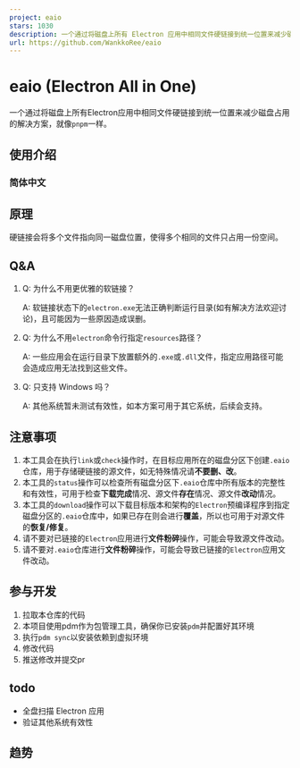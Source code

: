 ```yaml
---
project: eaio
stars: 1030
description: 一个通过将磁盘上所有 Electron 应用中相同文件硬链接到统一位置来减少磁盘占用的解决方案，就像 pnpm 一样。
url: https://github.com/WankkoRee/eaio
---
```


eaio (Electron All in One)
==========================

一个通过将磁盘上所有Electron应用中相同文件硬链接到统一位置来减少磁盘占用的解决方案，就像`pnpm`一样。

使用介绍
----

### 简体中文

原理
--

硬链接会将多个文件指向同一磁盘位置，使得多个相同的文件只占用一份空间。

Q&A
---

1.  Q: 为什么不用更优雅的软链接？
    
    A: 软链接状态下的`electron.exe`无法正确判断运行目录(如有解决方法欢迎讨论)，且可能因为一些原因造成误删。
    
2.  Q: 为什么不用`electron`命令行指定`resources`路径？
    
    A: 一些应用会在运行目录下放置额外的`.exe`或`.dll`文件，指定应用路径可能会造成应用无法找到这些文件。
    
3.  Q: 只支持 Windows 吗？
    
    A: 其他系统暂未测试有效性，如本方案可用于其它系统，后续会支持。
    

注意事项
----

1.  本工具会在执行`link`或`check`操作时，在目标应用所在的磁盘分区下创建`.eaio`仓库，用于存储硬链接的源文件，如无特殊情况请**不要删、改**。
2.  本工具的`status`操作可以检查所有磁盘分区下`.eaio`仓库中所有版本的完整性和有效性，可用于检查**下载完成**情况、源文件**存在**情况、源文件**改动**情况。
3.  本工具的`download`操作可以下载目标版本和架构的`Electron`预编译程序到指定磁盘分区的`.eaio`仓库中，如果已存在则会进行**覆盖**，所以也可用于对源文件的**恢复/修复**。
4.  请不要对已链接的`Electron`应用进行**文件粉碎**操作，可能会导致源文件改动。
5.  请不要对`.eaio`仓库进行**文件粉碎**操作，可能会导致已链接的`Electron`应用文件改动。

参与开发
----

1.  拉取本仓库的代码
2.  本项目使用pdm作为包管理工具，确保你已安装`pdm`并配置好其环境
3.  执行`pdm sync`以安装依赖到虚拟环境
4.  修改代码
5.  推送修改并提交pr

todo
----

-   全盘扫描 Electron 应用
-   验证其他系统有效性

趋势
--
